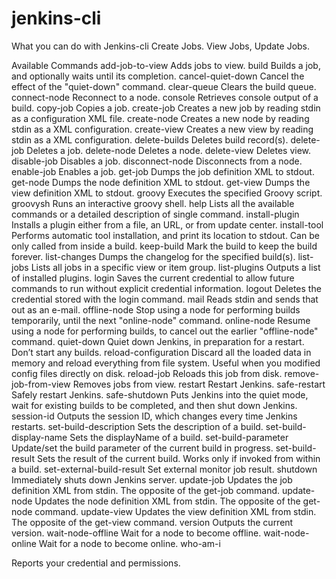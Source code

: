 jenkins-cli
===========
What you can do with Jenkins-cli
Create Jobs. View Jobs, Update Jobs.

Available Commands
add-job-to-view
	Adds jobs to view.
build
	Builds a job, and optionally waits until its completion.
cancel-quiet-down
	Cancel the effect of the "quiet-down" command.
clear-queue
	Clears the build queue.
connect-node
	Reconnect to a node.
console
	Retrieves console output of a build.
copy-job
	Copies a job.
create-job
	Creates a new job by reading stdin as a configuration XML file.
create-node
	Creates a new node by reading stdin as a XML configuration.
create-view
	Creates a new view by reading stdin as a XML configuration.
delete-builds
	Deletes build record(s).
delete-job
	Deletes a job.
delete-node
	Deletes a node.
delete-view
	Deletes view.
disable-job
	Disables a job.
disconnect-node
	Disconnects from a node.
enable-job
	Enables a job.
get-job
	Dumps the job definition XML to stdout.
get-node
	Dumps the node definition XML to stdout.
get-view
	Dumps the view definition XML to stdout.
groovy
	Executes the specified Groovy script.
groovysh
	Runs an interactive groovy shell.
help
	Lists all the available commands or a detailed description of single command.
install-plugin
	Installs a plugin either from a file, an URL, or from update center.
install-tool
	Performs automatic tool installation, and print its location to stdout. Can be only called from inside a build.
keep-build
	Mark the build to keep the build forever.
list-changes
	Dumps the changelog for the specified build(s).
list-jobs
	Lists all jobs in a specific view or item group.
list-plugins
	Outputs a list of installed plugins.
login
	Saves the current credential to allow future commands to run without explicit credential information.
logout
	Deletes the credential stored with the login command.
mail
	Reads stdin and sends that out as an e-mail.
offline-node
	Stop using a node for performing builds temporarily, until the next "online-node" command.
online-node
	Resume using a node for performing builds, to cancel out the earlier "offline-node" command.
quiet-down
	Quiet down Jenkins, in preparation for a restart. Don’t start any builds.
reload-configuration
	Discard all the loaded data in memory and reload everything from file system. Useful when you modified config files directly on disk.
reload-job
	Reloads this job from disk.
remove-job-from-view
	Removes jobs from view.
restart
	Restart Jenkins.
safe-restart
	Safely restart Jenkins.
safe-shutdown
	Puts Jenkins into the quiet mode, wait for existing builds to be completed, and then shut down Jenkins.
session-id
	Outputs the session ID, which changes every time Jenkins restarts.
set-build-description
	Sets the description of a build.
set-build-display-name
	Sets the displayName of a build.
set-build-parameter
	Update/set the build parameter of the current build in progress.
set-build-result
	Sets the result of the current build. Works only if invoked from within a build.
set-external-build-result
	Set external monitor job result.
shutdown
	Immediately shuts down Jenkins server.
update-job
	Updates the job definition XML from stdin. The opposite of the get-job command.
update-node
	Updates the node definition XML from stdin. The opposite of the get-node command.
update-view
	Updates the view definition XML from stdin. The opposite of the get-view command.
version
	Outputs the current version.
wait-node-offline
	Wait for a node to become offline.
wait-node-online
	Wait for a node to become online.
who-am-i
	
Reports your credential and permissions.


